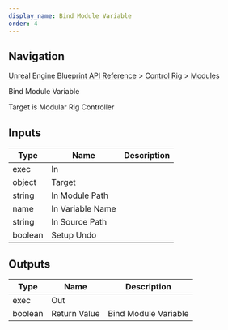 ```yaml
---
display_name: Bind Module Variable
order: 4
---
```

## Navigation

[Unreal Engine Blueprint API Reference](https://dev.epicgames.com/documentation/en-us/unreal-engine/BlueprintAPI) > [Control Rig](https://dev.epicgames.com/documentation/en-us/unreal-engine/BlueprintAPI/ControlRig) > [Modules](https://dev.epicgames.com/documentation/en-us/unreal-engine/BlueprintAPI/ControlRig/Modules)

Bind Module Variable

Target is Modular Rig Controller

## Inputs

| Type | Name | Description |
| --- | --- | --- |
| exec | In |  |
| object | Target |  |
| string | In Module Path |  |
| name | In Variable Name |  |
| string | In Source Path |  |
| boolean | Setup Undo |  |

## Outputs

| Type | Name | Description |
| --- | --- | --- |
| exec | Out |  |
| boolean | Return Value | Bind Module Variable |
